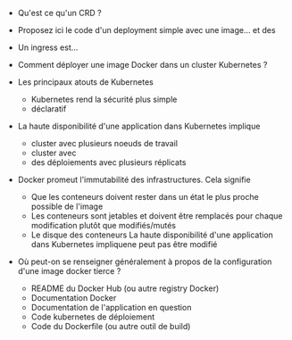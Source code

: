 
- Qu'est ce qu'un CRD ?

- Proposez ici le code d'un deployment simple avec une image... et des

- Un ingress est...

- Comment déployer une image Docker dans un cluster Kubernetes ?

- Les principaux atouts de Kubernetes
    - Kubernetes rend la sécurité plus simple
    - déclaratif

- La haute disponibilité d'une application dans Kubernetes implique
    - cluster avec plusieurs noeuds de travail
    - cluster avec
    - des déploiements avec plusieurs réplicats

- Docker promeut l'immutabilité des infrastructures. Cela signifie
    - Que les conteneurs doivent rester dans un état le plus proche possible de l'image
    - Les conteneurs sont jetables et doivent être remplacés pour chaque modification plutôt que modifiés/mutés
    - Le disque des conteneurs La haute disponibilité d'une application dans Kubernetes impliquene peut pas être modifié

- Où peut-on se renseigner généralement à propos de la configuration d'une image docker tierce ?
    - README du Docker Hub (ou autre registry Docker)
    - Documentation Docker
    - Documentation de l'application en question
    - Code kubernetes de déploiement
    - Code du Dockerfile (ou autre outil de build)
